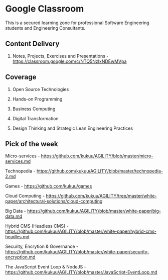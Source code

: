 # Google Classroom

This is a secured learning zone  for professional Software Engineering students and Engineering Consultants.

## Content Delivery

1. Notes, Projects, Exercises and Presentations  - https://classroom.google.com/c/NTQ5NzIxNDEwMVpa 

## Coverage 

1. Open Source Technologies 

2. Hands-on Programming 

3. Business Computing

4. Digital Transformation

5. Design Thinking and Strategic Lean Engineering Practices

## Pick of the week

Micro-services - https://github.com/kukuu/AGILITY/blob/master/micro-services.md 

Technopedia - https://github.com/kukuu/AGILITY/blob/master/technopedia-2.md

Games  - https://github.com/kukuu/games

Cloud Computing - https://github.com/kukuu/AGILITY/tree/master/white-paper/architectural-solutions/cloud-computing 

Big Data - https://github.com/kukuu/AGILITY/blob/master/white-paper/big-data.md

Hybrid CMS (Headless CMS) - https://github.com/kukuu/AGILITY/blob/master/white-paper/hybrid-cms-headles.md

Security, Encrytion & Governance - https://github.com/kukuu/AGILITY/blob/master/white-paper/security-encryption.md

The JavaScript Event Loop & NodeJS - https://github.com/kukuu/AGILITY/blob/master/JavaScript-EventLoop.md 
